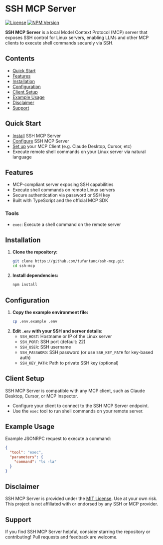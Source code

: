 # SSH MCP Server

[![License](https://img.shields.io/github/license/tufantunc/ssh-mcp)](./LICENSE)
[![NPM Version](https://img.shields.io/npm/v/ssh-mcp)](https://www.npmjs.com/package/ssh-mcp)

**SSH MCP Server** is a local Model Context Protocol (MCP) server that exposes SSH control for Linux servers, enabling LLMs and other MCP clients to execute shell commands securely via SSH.

## Contents

- [Quick Start](#quick-start)
- [Features](#features)
- [Installation](#installation)
- [Configuration](#configuration)
- [Client Setup](#client-setup)
- [Example Usage](#example-usage)
- [Disclaimer](#disclaimer)
- [Support](#support)

## Quick Start

- [Install](#installation) SSH MCP Server
- [Configure](#configuration) SSH MCP Server
- [Set up](#client-setup) your MCP Client (e.g. Claude Desktop, Cursor, etc)
- Execute remote shell commands on your Linux server via natural language

## Features

- MCP-compliant server exposing SSH capabilities
- Execute shell commands on remote Linux servers
- Secure authentication via password or SSH key
- Built with TypeScript and the official MCP SDK

### Tools

- `exec`: Execute a shell command on the remote server

## Installation

1. **Clone the repository:**
   ```bash
   git clone https://github.com/tufantunc/ssh-mcp.git
   cd ssh-mcp
   ```
2. **Install dependencies:**
   ```bash
   npm install
   ```

## Configuration

1. **Copy the example environment file:**
   ```bash
   cp .env.example .env
   ```
2. **Edit `.env` with your SSH and server details:**
   - `SSH_HOST`: Hostname or IP of the Linux server
   - `SSH_PORT`: SSH port (default: 22)
   - `SSH_USER`: SSH username
   - `SSH_PASSWORD`: SSH password (or use `SSH_KEY_PATH` for key-based auth)
   - `SSH_KEY_PATH`: Path to private SSH key (optional)

## Client Setup

SSH MCP Server is compatible with any MCP client, such as Claude Desktop, Cursor, or MCP Inspector.

- Configure your client to connect to the SSH MCP Server endpoint.
- Use the `exec` tool to run shell commands on your remote server.



## Example Usage

Example JSONRPC request to execute a command:

```json
{
  "tool": "exec",
  "parameters": {
    "command": "ls -la"
  }
}
```

## Disclaimer

SSH MCP Server is provided under the [MIT License](./LICENSE). Use at your own risk. This project is not affiliated with or endorsed by any SSH or MCP provider.

## Support

If you find SSH MCP Server helpful, consider starring the repository or contributing! Pull requests and feedback are welcome. 